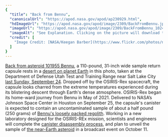 ```yaml
---
{
  "title": "Back from Bennu",
  "canonicalUrl": "https://apod.nasa.gov/apod/ap230929.html",
  "hdImageUrl": "https://apod.nasa.gov/apod/image/2309/BackFromBennu.jpg",
  "imageUrl": "https://apod.nasa.gov/apod/image/2309/BackFromBennu_1024.jpg",
  "imageAlt": "See Explanation. Clicking on the picture will download the highest resolution version available.",
  "credit": [
    "Image Credit: [NASA/Keegan Barber](https://www.flickr.com/photos/nasahqphoto/53210883020/in/album-72177720311435828/)"
  ]
}
---
```


[Back from asteroid 101955 Bennu](https://www.nasa.gov/press-release/nasa-s-first-asteroid-sample-has-landed-now-secure-in-clean-room), a 110-pound, 31-inch wide sample return capsule rests in a [desert on planet Earth](https://earthobservatory.nasa.gov/images/151863/osiris-rex-prepares-to-return-asteroid-sample) in this photo, taken at the Department of Defense Utah Test and Training Range near Salt Lake City [last Sunday, September 24](https://www.flickr.com/photos/nasahqphoto/albums/72177720311435828/with/53210883020/). Dropped off by the OSIRIS-Rex spacecraft, the capsule looks charred from the extreme temperatures experienced during its blistering descent through Earth's dense atmosphere. OSIRIS-Rex began its home-ward journey from Bennu in May of 2021. Delivered to NASA’s Johnson Space Center in Houston on September 25, the capsule's canister is expected to contain an uncontaminated sample of about a half pound (250 grams) of [Bennu's loosely packed regolith](https://apod.nasa.gov/apod/ap230921.html). Working in a new laboratory designed for the OSIRIS-REx mission, scientists and engineers will complete the [canister disassembly process](https://blogs.nasa.gov/osiris-rex/2023/09/26/the-osiris-rex-sample-canister-lid-is-removed/), and plan to unveil the sample of [the near-Earth asteroid](https://solarsystem.nasa.gov/asteroids-comets-and-meteors/asteroids/101955-bennu/overview/) in a broadcast event on October 11.
